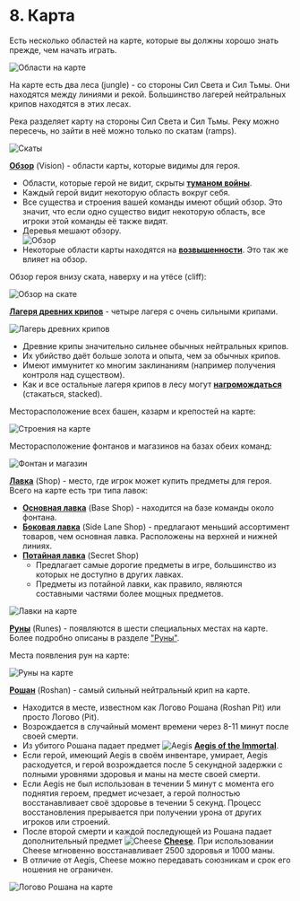 # 8. Карта

Есть несколько областей на карте, которые вы должны хорошо знать прежде, чем начать играть.

![Области на карте](images/8.1_map_locations.png)

На карте есть два леса (jungle) - со стороны Сил Света и Сил Тьмы. Они находятся между линиями и рекой. Большинство лагерей нейтральных крипов находятся в этих лесах.

Река разделяет карту на стороны Сил Света и Сил Тьмы. Реку можно пересечь, но зайти в неё можно только по скатам (ramps).

![Скаты](images/8.2_ramps.png)

[**Обзор**](https://dota2-ru.gamepedia.com/%D0%9E%D0%B1%D0%B7%D0%BE%D1%80) (Vision) - области карты, которые видимы для героя.
* Области, которые герой не видит, скрыты [**туманом войны**](https://dota2-ru.gamepedia.com/%D0%9E%D0%B1%D0%B7%D0%BE%D1%80#.D0.A2.D1.83.D0.BC.D0.B0.D0.BD_.D0.B2.D0.BE.D0.B9.D0.BD.D1.8B).
* Каждый герой видит некоторую область вокруг себя.
* Все существа и строения вашей команды имеют общий обзор. Это значит, что если одно существо видит некоторую область, все игроки этой команды её также видят.
* Деревья мешают обзору.<br/>
![Обзор](images/3.5_tree_vision.gif)
* Некоторые области карты находятся на [**возвышенности**](https://dota2-ru.gamepedia.com/%D0%9E%D0%B1%D0%B7%D0%BE%D1%80#.D0.92.D0.BE.D0.B7.D0.B2.D1.8B.D1.88.D0.B5.D0.BD.D0.BD.D0.BE.D1.81.D1.82.D1.8C). Это так же влияет на обзор.

Обзор героя внизу ската, наверху и на утёсе (cliff):

![Обзор на скате](images/8.3_ramp_vision.gif)

[**Лагеря древних крипов**](https://dota2-ru.gamepedia.com/%D0%9D%D0%B5%D0%B9%D1%82%D1%80%D0%B0%D0%BB%D1%8C%D0%BD%D1%8B%D0%B5_%D0%BA%D1%80%D0%B8%D0%BF%D1%8B#.D0.94.D1.80.D0.B5.D0.B2.D0.BD.D0.B8.D0.B5_.D0.BB.D0.B0.D0.B3.D0.B5.D1.80.D1.8F) - четыре лагеря с очень сильными крипами.

![Лагерь древних крипов](images/8.4_ancient_camps.png)

* Древние крипы значительно сильнее обычных нейтральных крипов.
* Их убийство даёт больше золота и опыта, чем за обычных крипов.
* Имеют иммунитет ко  многим заклинаниям (например получения контроля над существом).
* Как и все остальные лагеря крипов в лесу могут [**нагромождаться**](https://dota2-ru.gamepedia.com/Creep_Stacking) (стакаться, stacked).

Месторасположение всех башен, казарм и крепостей на карте:

![Строения на карте](images/8.5_buildings_map.png)

Месторасположение фонтанов и магазинов на базах обеих команд:

![Фонтан и магазин](images/8.6_fountain_and_shop.png)

[**Лавка**](https://dota2-ru.gamepedia.com/%D0%9F%D1%80%D0%B5%D0%B4%D0%BC%D0%B5%D1%82%D1%8B#.D0.9B.D0.B0.D0.B2.D0.BA.D0.B8) (Shop) - место, где игрок может купить предметы для героя. Всего на карте есть три типа лавок:
* [**Основная лавка**](https://dota2-ru.gamepedia.com/%D0%9E%D1%81%D0%BD%D0%BE%D0%B2%D0%BD%D0%B0%D1%8F_%D0%BB%D0%B0%D0%B2%D0%BA%D0%B0) (Base Shop) - находится на базе команды около фонтана.
* [**Боковая лавка**](https://dota2-ru.gamepedia.com/%D0%91%D0%BE%D0%BA%D0%BE%D0%B2%D1%8B%D0%B5_%D0%BB%D0%B0%D0%B2%D0%BA%D0%B8) (Side Lane Shop) - предлагают меньший ассортимент товаров, чем основная лавка. Расположены на верхней и нижней линиях.
* [**Потайная лавка**](https://dota2-ru.gamepedia.com/%D0%9F%D0%BE%D1%82%D0%B0%D0%B9%D0%BD%D0%B0%D1%8F_%D0%BB%D0%B0%D0%B2%D0%BA%D0%B0) (Secret Shop)
    * Предлагает самые дорогие предметы в игре, большинство из которых не доступно в других лавках.
    * Предметы из потайной лавки, как правило, являются составными частями более мощных предметов.

![Лавки на карте](images/8.7_shops.png)

[**Руны**](https://dota2-ru.gamepedia.com/%D0%A0%D1%83%D0%BD%D1%8B) (Runes) - появляются в шести специальных местах на карте. Более подробно описаны в разделе ["Руны"]().

Места появления рун на карте:

![Руны на карте](images/8.8_runes.png)

[**Рошан**](https://dota2-ru.gamepedia.com/%D0%A0%D0%BE%D1%88%D0%B0%D0%BD) (Roshan) - самый сильный нейтральный крип на карте.
* Находится в месте, известном как Логово Рошана (Roshan Pit) или просто Логово (Pit).
* Возрождается в случайный момент времени через 8-11 минут после своей смерти.
* Из убитого Рошана падает предмет ![Aegis](images/8.10_aegis.png) [**Aegis of the Immortal**](https://dota2-ru.gamepedia.com/Aegis_of_the_Immortal).
* Если герой, имеющий Aegis в своём инвентаре, умирает, Aegis расходуется, и герой возрождается после 5 секундной задержки с полными уровнями здоровья и маны на месте своей смерти.
* Если Aegis не был использован в течении 5 минут с момента его поднятия героем, предмет исчезает, а герой полностью восстанавливает своё здоровье в течении 5 секунд. Процесс восстановления прерывается при получении урона от других игроков или строений.
* После второй смерти и каждой последующей из Рошана падает дополнительный предмет ![Cheese](images/8.11_cheese.png) [**Cheese**](https://dota2-ru.gamepedia.com/Cheese). При использовании Cheese мгновенно восстанавливает 2500 здоровья и 1000 маны.
* В отличие от Aegis, Cheese можно передавать союзникам и срок его ношения не ограничен.

![Логово Рошана на карте](images/8.9_roshan.jpg)
